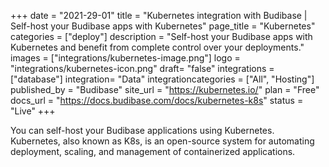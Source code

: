 +++
date = "2021-29-01"
title = "Kubernetes integration with Budibase | Self-host your Budibase apps with Kubernetes"
page_title = "Kubernetes"
categories = ["deploy"] 
description = "Self-host your Budibase apps with Kubernetes and benefit from complete control over your deployments."
images = ["integrations/kubernetes-image.png"]
logo = "integrations/kubernetes-icon.png"
draft= "false"
integrations = ["database"]
integration= "Data"
integrationcategories = ["All", "Hosting"]
published_by = "Budibase"
site_url = "https://kubernetes.io/"
plan = "Free"
docs_url = "https://docs.budibase.com/docs/kubernetes-k8s"
status = "Live" 
+++


You  can self-host your Budibase applications using Kubernetes. Kubernetes, also known as K8s, is an open-source system for automating deployment, scaling, and management of containerized applications.
